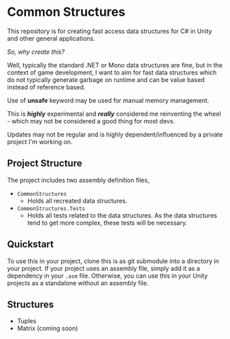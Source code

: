 # Common Structures #
This repository is for creating fast access data structures for C# in Unity and other general applications.

*So, why create this?*

Well, typically the standard .NET or Mono data structures are fine, but in the context of game development, I 
want to aim for fast data structures which do not typically generate garbage on runtime and can be value based 
instead of reference based.

Use of **unsafe** keyword may be used for manual memory management.

This is ***highly*** experimental and ***really*** considered me reinventing the wheel - which may not be considered a good 
thing for most devs.

Updates may not be regular and is highly dependent/influenced by a private project I'm working on.

## Project Structure ##
The project includes two assembly definition files,
* `CommonStructures`
  * Holds all recreated data structures.
* `CommonStructures.Tests`
  * Holds all tests related to the data structures. As the data structures tend to get more complex, these tests 
  will be necessary.

## Quickstart ##
To use this in your project, clone this is as git submodule into a directory in your project. If your project 
uses an assembly file, simply add it as a dependency in your `.asm` file. Otherwise, you can use this in your 
Unity projects as a standalone without an assembly file.

## Structures ##
* Tuples
* Matrix (coming soon)


